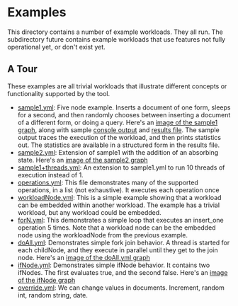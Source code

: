 Examples
========

This directory contains a number of example workloads. They all
run. The subdirectory future contains example workloads that use
features not fully operational yet, or don't exist yet.

A Tour
---------
These examples are all trivial workloads that illustrate different concepts or functionality
supported by the tool.

- [sample1.yml](sample1.yml): Five node example. Inserts a document of
  one form, sleeps for a second, and
  then randomly chooses between inserting a document of a different
  form, or doing a query. Here's an
  [image of the sample1 graph](images/sample1.png), along with sample
  [console output](sample1.output.txt) and
  [results file](sample1.results.json). The sample output traces the
  execution of the workload, and then prints statistics out. The
  statistics are available in a structured form in the results file.
- [sample2.yml](sample2.yml): Extension of sample1 with the addition of an absorbing
  state. Here's an [image of the sample2 graph](images/sample2.png)
- [sample1+threads.yml](sample1+threads.yml): An extension to sample1.yml to run 10 threads
  of execution instead of 1.
- [operations.yml](operations.yml): This file demonstrates many of the
  supported operations, in a list (not exhaustive). It executes each operation once
- [workloadNode.yml](workloadNode.yml): This is a simple example showing that a workload
  can be embedded within another workload. The example has a trivial
  workload, but any workload could be embedded.
- [forN.yml](forN.yml): This demonstrates a simple loop that executes an
  insert_one operation 5 times. Note that a workload node can be the
  embedded node using the workloadNode from the previous example.
- [doAll.yml](doAll.yml): Demonstrates simple fork join behavior. A thread is
  started for each childNode, and they execute in parallel until they
  get to the join node. Here's an [image of the doAll.yml graph](images/doAll.png)
- [ifNode.yml](ifNode.yml): Demonstrates simple ifNode behavior. It
  contains two ifNodes. The first evaluates true, and the second
  false. Here's an [image of the ifNode graph](images/ifNode.png)
- [override.yml](override.yml): We can change values in documents. Increment, random
  int, random string, date.
